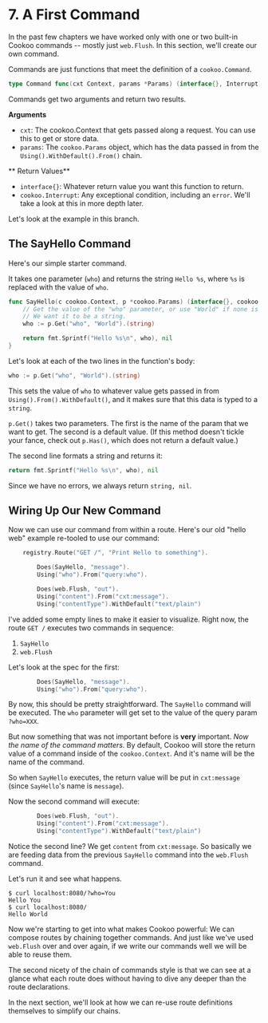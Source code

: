 # 7. A First Command

In the past few chapters we have worked only with one or two built-in
Cookoo commands -- mostly just `web.Flush`. In this section, we'll
create our own command.

Commands are just functions that meet the definition of a
`cookoo.Command`.

```go
type Command func(cxt Context, params *Params) (interface{}, Interrupt)
```

Commands get two arguments and return two results.

**Arguments**

* `cxt`: The cookoo.Context that gets passed along a request. You can
  use this to get or store data.
* `params`: The `cookoo.Params` object, which has the data passed in
  from the `Using().WithDefault().From()` chain.

** Return Values**

* `interface{}`: Whatever return value you want this function to return.
* `cookoo.Interrupt`: Any exceptional condition, including an `error`.
  We'll take a look at this in more depth later.

Let's look at the example in this branch.

## The SayHello Command

Here's our simple starter command.

It takes one parameter (`who`) and returns the string `Hello %s`, where
`%s` is replaced with the value of `who`.

```go
func SayHello(c cookoo.Context, p *cookoo.Params) (interface{}, cookoo.Interrupt) {
	// Get the value of the "who" parameter, or use "World" if none is set.
	// We want it to be a string.
	who := p.Get("who", "World").(string)

	return fmt.Sprintf("Hello %s\n", who), nil
}
```

Let's look at each of the two lines in the function's body:

```go
who := p.Get("who", "World").(string)
```

This sets the value of `who` to whatever value gets passed in from
`Using().From().WithDefault()`, and it makes sure that this data is
typed to a `string`.

`p.Get()` takes two parameters. The first is the name of the param that
we want to get. The second is a default value. (If this method doesn't
tickle your fance, check out `p.Has()`, which does not return a default
value.)

The second line formats a string and returns it:

```go
return fmt.Sprintf("Hello %s\n", who), nil
```

Since we have no errors, we always return `string, nil`.

## Wiring Up Our New Command

Now we can use our command from within a route. Here's our old "hello
web" example re-tooled to use our command:

```go
	registry.Route("GET /", "Print Hello to something").

		Does(SayHello, "message").
		Using("who").From("query:who").

		Does(web.Flush, "out").
		Using("content").From("cxt:message").
		Using("contentType").WithDefault("text/plain")

```

I've added some empty lines to make it easier to visualize. Right now,
the route `GET /` executes two commands in sequence:

1. `SayHello`
2. `web.Flush`

Let's look at the spec for the first:

```go
		Does(SayHello, "message").
		Using("who").From("query:who").
```

By now, this should be pretty straightforward. The `SayHello` command
will be executed. The `who` parameter will
get set to the value of the query param `?who=XXX`.

But now something that was not important before is **very** important.
*Now the name of the command matters.* By default, Cookoo will store the
return value of a command inside of the `cookoo.Context`. And it's name
will be the name of the command.

So when `SayHello` executes, the return value will be put in
`cxt:message` (since `SayHello`'s name is `message`).

Now the second command will execute:

```go
		Does(web.Flush, "out").
		Using("content").From("cxt:message").
		Using("contentType").WithDefault("text/plain")
```

Notice the second line? We get `content` from `cxt:message`. So
basically we are feeding data from the previous `SayHello` command into
the `web.Flush` command.

Let's run it and see what happens.

```
$ curl localhost:8080/?who=You
Hello You
$ curl localhost:8080/
Hello World
```

Now we're starting to get into what makes Cookoo powerful: We can
compose routes by chaining together commands. And just like we've used
`web.Flush` over and over again, if we write our commands well we will
be able to reuse them.

The second nicety of the chain of commands style is that we can see at a
glance what each route does without having to dive any deeper than the
route declarations.

In the next section, we'll look at how we can re-use route definitions
themselves to simplify our chains.
